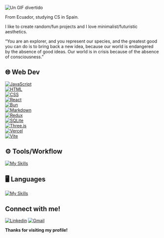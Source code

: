 ![Un GIF divertido](https://i.giphy.com/media/v1.Y2lkPTc5MGI3NjExMTBtbmR6bnFkcGJrcGkzazgwN3k0eHE4c25jeTdseHpmcDFmaTl3byZlcD12MV9pbnRlcm5hbF9naWZfYnlfaWQmY3Q9Zw/eFvs5iE6a6ntVIRaEN/giphy.gif)

From Ecuador, studying CS in Spain.

I like to create random/fun projects and I love minimalist/futuristic aesthetics.

“You are an explorer, and you represent our species, and the greatest good you can do is to bring back a new idea, because our world is endangered by the absence of good ideas. Our world is in crisis because of the absence of consciousness.”

## 🌐 Web Dev

[![JavaScript](https://skillicons.dev/icons?i=js)](https://developer.mozilla.org/en-US/docs/Web/JavaScript)  
[![HTML](https://skillicons.dev/icons?i=html)](https://developer.mozilla.org/en-US/docs/Web/HTML)  
[![CSS](https://skillicons.dev/icons?i=css)](https://developer.mozilla.org/en-US/docs/Web/CSS)  
[![React](https://skillicons.dev/icons?i=react)](https://react.dev/)  
[![Bun](https://skillicons.dev/icons?i=bun)](https://bun.sh/)  
[![Markdown](https://skillicons.dev/icons?i=md)](https://www.markdownguide.org/)  
[![Redux](https://skillicons.dev/icons?i=redux)](https://redux.js.org/)  
[![SQLite](https://skillicons.dev/icons?i=sqlite)](https://sqlite.org/)  
[![Three.js](https://skillicons.dev/icons?i=threejs)](https://threejs.org/)  
[![Vercel](https://skillicons.dev/icons?i=vercel)](https://vercel.com/)  
[![Vite](https://skillicons.dev/icons?i=vite)](https://vitejs.dev/)

## ⚙️ Tools/Workflow

[![My Skills](https://skillicons.dev/icons?i=linux,arch,bash,git,vim,vscode)](https://skillicons.dev)  

## 🖥️ Languages

[![My Skills](https://skillicons.dev/icons?i=c,cpp,cmake,postman,py)](https://skillicons.dev) 

## Connect with me!
[![Linkedin](https://skillicons.dev/icons?i=linkedin)](https://www.linkedin.com/in/ricardo-perez-b11872242) 
[![Gmail](https://skillicons.dev/icons?i=gmail)](mailto:rickypcyt@gmail.com)

**Thanks for visiting my profile!**
